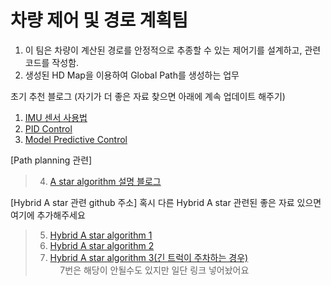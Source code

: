 # 차량 제어 및 경로 계획팀

1. 이 팀은 차량이 계산된 경로를 안정적으로 추종할 수 있는 제어기를 설계하고, 관련 코드를 작성함.
2. 생성된 HD Map을 이용하여 Global Path를 생성하는 업무

초기 추천 블로그 (자기가 더 좋은 자료 찾으면 아래에 계속 업데이트 해주기)
  1. [IMU 센서 사용법](http://daddynkidsmakers.blogspot.com/2015/07/imu.html)
  2. [PID Control](http://daddynkidsmakers.blogspot.com/2015/09/pid.html)
  3. [Model Predictive Control](https://hyonlim.tistory.com/m/2)
  
[Path planning 관련]    

> 4. [A star algorithm 설명 블로그](http://www.gisdeveloper.co.kr/?p=3897)  
  
[Hybrid A star 관련 github 주소] 혹시 다른 Hybrid A star 관련된 좋은 자료 있으면 여기에 추가해주세요    

> 5. [Hybrid A star algorithm 1](https://github.com/karlkurzer/path_planner)  
> 6. [Hybrid A star algorithm 2](https://github.com/tejus-gupta/hybrid-astar-planner)  
> 7. [Hybrid A star algorithm 3(긴 트럭이 주차하는 경우)](https://github.com/AtsushiSakai/HybridAStarTrailer)   
&nbsp;&nbsp;&nbsp;&nbsp;7번은 해당이 안될수도 있지만 일단 링크 넣어놨어요
